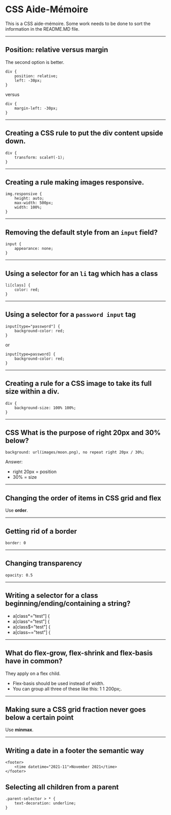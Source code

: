 # CSS Aide-Mémoire

This is a CSS aide-mémoire. Some work needs to be done to sort the information in the README.MD file.

---

## Position: relative versus margin

The second option is better.

    div {
        position: relative;
        left: -30px;
    }

versus

    div {
        margin-left: -30px;
    }

---

## Creating a CSS rule to put the div content upside down.

    div {
        transform: scaleY(-1);
    }

---


## Creating a rule making images responsive.

    img.responsive {
        height: auto;
        max-width: 500px;
        width: 100%;
    }

---

## Removing the default style from an <code>input</code> field?

    input {
        appearance: none;
    }

---

## Using a selector for an <code>li</code> tag which has a class

    li[class] {
        color: red;
    }

---

## Using a selector for a <code>password input</code> tag

    input[type="password"] {
        background-color: red;
    }

or 

    input[type=password] {
        background-color: red;
    }

---


## Creating a rule for a CSS image to take its full size within a div.

    div {
        background-size: 100% 100%;
    }

---


## CSS What is the purpose of <strong>right 20px</strong> and <strong>30%</strong> below?

    background: url(images/moon.png), no repeat right 20px / 30%;

Answer:

- right 20px = position
- 30% = size

---

## Changing the order of items in CSS grid and flex

Use **order**.

---


## Getting rid of a border

    border: 0

---

## Changing transparency

    opacity: 0.5

---

## Writing a selector for a class beginning/ending/containing a string?

- a[class*="test"] {
- a[class^="test"] {
- a[class$="test"] {
- a[class~="test"] {

---

## What do flex-grow, flex-shrink and flex-basis have in common?

They apply on a flex child.

- Flex-basis should be used instead of width.
- You can group all three of these like this: 1 1 200px;.

---

## Making sure a CSS grid fraction never goes below a certain point

Use **minmax**.

---

## Writing a date in a footer the semantic way

    <footer>
        <time datetime="2021-11">November 2021</time>
    </footer>

## Selecting all children from a parent

    .parent-selector > * {
        text-decoration: underline;
    }
